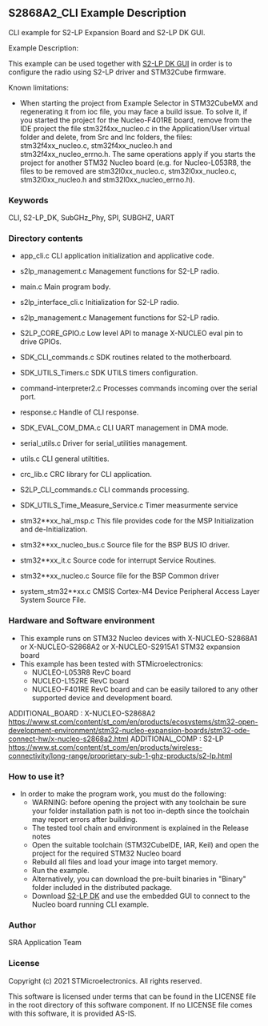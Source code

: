 
## <b>S2868A2_CLI Example Description</b>

CLI example for S2-LP Expansion Board and S2-LP DK GUI.

Example Description:
  
  This example can be used together with [S2-LP DK GUI](https://www.st.com/en/embedded-software/stsw-s2lp-dk.html) in order is to configure the radio using S2-LP
  driver and STM32Cube firmware. 

Known limitations:

- When starting the project from Example Selector in STM32CubeMX and regenerating it
  from ioc file, you may face a build issue. To solve it, if you started the project for the
  Nucleo-F401RE board, remove from the IDE project the file stm32f4xx_nucleo.c in the Application/User
  virtual folder and delete, from Src and Inc folders, the files: stm32f4xx_nucleo.c, stm32f4xx_nucleo.h
  and stm32f4xx_nucleo_errno.h.
  The same operations apply if you starts the project for another STM32 Nucleo board (e.g. for
  Nucleo-L053R8, the files to be removed are stm32l0xx_nucleo.c, stm32l0xx_nucleo.c, stm32l0xx_nucleo.h
  and stm32l0xx_nucleo_errno.h).

### <b>Keywords</b>

CLI, S2-LP_DK, SubGHz_Phy, SPI, SUBGHZ, UART

### <b>Directory contents</b>

 - app_cli.c              CLI application initialization and applicative code.
 
 - s2lp_management.c      Management functions for S2-LP radio.
 
 - main.c                 Main program body.

 - s2lp_interface_cli.c   Initialization for S2-LP radio.

 - s2lp_management.c      Management functions for S2-LP radio.
 
 - S2LP_CORE_GPIO.c       Low level API to manage X-NUCLEO eval pin to drive GPIOs.

 - SDK_CLI_commands.c     SDK routines related to the motherboard.

 - SDK_UTILS_Timers.c     SDK UTILS timers configuration.

 - command-interpreter2.c Processes commands incoming over the serial port.

 - response.c             Handle of CLI response.

 - SDK_EVAL_COM_DMA.c     CLI UART management in DMA mode.

 - serial_utils.c         Driver for serial_utilities  management.

 - utils.c                CLI general utiltities.

 - crc_lib.c              CRC library for CLI application.

 - S2LP_CLI_commands.c    CLI commands processing.

 - SDK_UTILS_Time_Measure_Service.c Timer measurmente service

 - stm32**xx_hal_msp.c    This file provides code for the MSP Initialization
                          and de-Initialization.
						
 - stm32**xx_nucleo_bus.c Source file for the BSP BUS IO driver.
 
 - stm32**xx_it.c         Source code for interrupt Service Routines.
 
 - stm32**xx_nucleo.c     Source file for the BSP Common driver
 
 - system_stm32**xx.c     CMSIS Cortex-M4 Device Peripheral Access Layer
                          System Source File.

 
### <b>Hardware and Software environment</b>

  - This example runs on STM32 Nucleo devices with X-NUCLEO-S2868A1 or
    X-NUCLEO-S2868A2 or X-NUCLEO-S2915A1 STM32 expansion board
  - This example has been tested with STMicroelectronics:
    - NUCLEO-L053R8 RevC board
    - NUCLEO-L152RE RevC board
    - NUCLEO-F401RE RevC board
    and can be easily tailored to any other supported device and development 
    board.
     

ADDITIONAL_BOARD : X-NUCLEO-S2868A2 https://www.st.com/content/st_com/en/products/ecosystems/stm32-open-development-environment/stm32-nucleo-expansion-boards/stm32-ode-connect-hw/x-nucleo-s2868a2.html
ADDITIONAL_COMP : S2-LP https://www.st.com/content/st_com/en/products/wireless-connectivity/long-range/proprietary-sub-1-ghz-products/s2-lp.html

### <b>How to use it?</b> 

-   In order to make the program work, you must do the following:
    -   WARNING: before opening the project with any toolchain be sure your folder installation path is not too in-depth since the toolchain may report errors after building.
    -   The tested tool chain and environment is explained in the Release notes
    -   Open the suitable toolchain (STM32CubeIDE, IAR, Keil) and open the project for the required STM32 Nucleo board
    -   Rebuild all files and load your image into target memory.
    -   Run the example.
    -   Alternatively, you can download the pre-built binaries in "Binary" folder included in the distributed package.
	-   Download [S2-LP DK](https://www.st.com/en/embedded-software/stsw-s2lp-dk.html) and use the embedded GUI to connect to the Nucleo board running CLI example.
 
### <b>Author</b>

SRA Application Team

### <b>License</b>

Copyright (c) 2021 STMicroelectronics.
All rights reserved.

This software is licensed under terms that can be found in the LICENSE file
in the root directory of this software component.
If no LICENSE file comes with this software, it is provided AS-IS.

